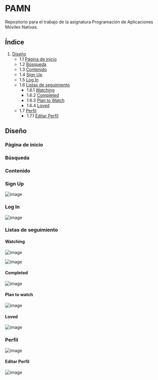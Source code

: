 # PAMN

Repositorio para el trabajo de la asignatura Programación de Aplicaciones Móviles Nativas.


## Índice

1. [Diseño](#diseño)
   - 1.1 [Página de inicio](#página-de-inicio)
   - 1.2 [Búsqueda](#busqueda)
   - 1.3 [Contenido](#contenido)
   - 1.4 [Sign Up](#sign-up)
   - 1.5 [Log In](#log-in)
   - 1.6 [Listas de seguimiento](#listas-de-seguimiento)
     - 1.6.1 [Watching](#watching)
     - 1.6.2 [Completed](#completed)
     - 1.6.3 [Plan to Watch](#plan-to-watch)
     - 1.6.4 [Loved](#loved)
   - 1.7 [Perfil](#perfil)
     - 1.7.1 [Editar Perfil](#editar-perfil)

## Diseño

### <a name="página-de-inicio"></a> Página de inicio

### <a name="busqueda"></a> Búsqueda

### <a name="contenido"></a> Contenido

### <a name="sign-up"></a> Sign Up
![image](https://github.com/user-attachments/assets/63efe264-35e3-40d1-86a6-9616d2a0ee95)

### <a name="log-in"></a> Log In
![image](https://github.com/user-attachments/assets/51f97bba-e5b6-4cbd-a42c-1bb25c42d2f3)

### <a name="listas-de-seguimiento"></a> Listas de seguimiento

#### <a name="watching"></a> Watching
![image](https://github.com/user-attachments/assets/11f11ea7-7083-4ccf-92ac-a1aa74299431)

![image](https://github.com/user-attachments/assets/bc9e82f8-582a-484e-8a26-4d864365e43e)

#### <a name="completed"></a> Completed
![image](https://github.com/user-attachments/assets/b12c0d31-3775-4445-862e-f61e1c42d8db)

#### <a name="plan-to-watch"></a> Plan to watch
![image](https://github.com/user-attachments/assets/172fc3c3-c4bf-4386-9478-05b8e9411e00)

#### <a name="loved"></a> Loved
![image](https://github.com/user-attachments/assets/db3c0f99-dbb3-4504-ac47-13d223a30525)

### <a name="perfil"></a> Perfil
![image](https://github.com/user-attachments/assets/596d68ba-0702-46d5-b46c-1b660f1dd220)

#### <a name="editar-perfil"></a> Editar Perfil
![image](https://github.com/user-attachments/assets/20802548-c65c-45be-a49f-e6200043487c)



